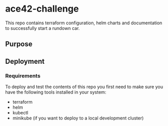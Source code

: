 # ace42-challenge
This repo contains terraform configuration, helm charts and documentation to successfully start a rundown car.


## Purpose

## Deployment

### Requirements

To deploy and test the contents of this repo you first need to make sure you have the following tools installed in your system:

- terraform
- helm
- kubectl
- minikube (if you want to deploy to a local development cluster)

